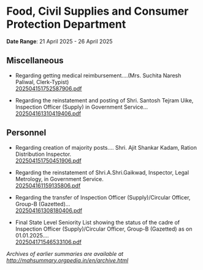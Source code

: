# Food, Civil Supplies and Consumer Protection Department

**Date Range**: 21 April 2025 - 26 April 2025


## Miscellaneous
- Regarding getting medical reimbursement....(Mrs. Suchita Naresh Paliwal, Clerk-Typist)\
  [202504151752587906.pdf](https://gr.maharashtra.gov.in/Site/Upload/Government%20Resolutions/English/202504151752587906.pdf)

- Regarding the reinstatement and posting of Shri. Santosh Tejram Uike, Inspection Officer (Supply) in Government Service...\
  [202504161310419406.pdf](https://gr.maharashtra.gov.in/Site/Upload/Government%20Resolutions/English/202504161310419406.pdf)

## Personnel
- Regarding creation of majority posts.... Shri. Ajit Shankar Kadam, Ration Distribution Inspector.\
  [202504151750451906.pdf](https://gr.maharashtra.gov.in/Site/Upload/Government%20Resolutions/English/202504151750451906.pdf)

- Regarding the reinstatement of Shri.A.Shri.Gaikwad, Inspector, Legal Metrology, in Government Service.\
  [202504161159135806.pdf](https://gr.maharashtra.gov.in/Site/Upload/Government%20Resolutions/English/202504161159135806.pdf)

- Regarding the transfer of Inspection Officer (Supply)/Circular Officer, Group-B (Gazetted)...\
  [202504161308180406.pdf](https://gr.maharashtra.gov.in/Site/Upload/Government%20Resolutions/English/202504161308180406.pdf)

- Final State Level Seniority List showing the status of the cadre of Inspection Officer (Supply)/Circular Officer, Group-B (Gazetted) as on 01.01.2025....\
  [202504171546533106.pdf](https://gr.maharashtra.gov.in/Site/Upload/Government%20Resolutions/English/202504171546533106....pdf)


*Archives of earlier summaries are available at http://mahsummary.orgpedia.in/en/archive.html*